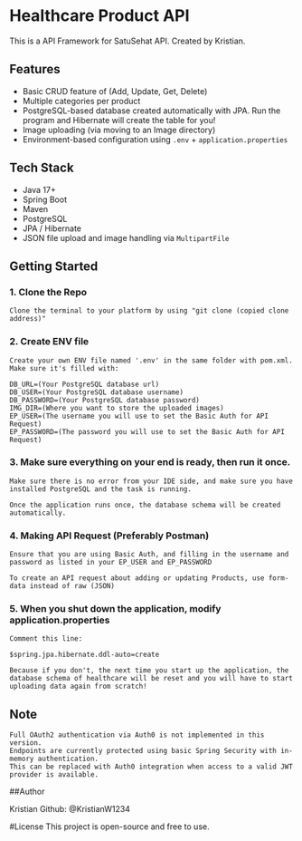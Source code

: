 # Healthcare Product API

This is a API Framework for SatuSehat API. Created by Kristian.

## Features

- Basic CRUD feature of (Add, Update, Get, Delete)
- Multiple categories per product
- PostgreSQL-based database created automatically with JPA. Run the program and Hibernate will create the table for you!
- Image uploading (via moving to an Image directory)
- Environment-based configuration using `.env` + `application.properties`

## Tech Stack

- Java 17+
- Spring Boot
- Maven
- PostgreSQL
- JPA / Hibernate
- JSON file upload and image handling via `MultipartFile`

## Getting Started

### 1. Clone the Repo

```
Clone the terminal to your platform by using "git clone (copied clone address)"
```

### 2. Create ENV file

```
Create your own ENV file named '.env' in the same folder with pom.xml. Make sure it's filled with:

DB_URL=(Your PostgreSQL database url)
DB_USER=(Your PostgreSQL database username)
DB_PASSWORD=(Your PostgreSQL database password)
IMG_DIR=(Where you want to store the uploaded images)
EP_USER=(The username you will use to set the Basic Auth for API Request)
EP_PASSWORD=(The password you will use to set the Basic Auth for API Request)
```

### 3. Make sure everything on your end is ready, then run it once.

```
Make sure there is no error from your IDE side, and make sure you have installed PostgreSQL and the task is running.

Once the application runs once, the database schema will be created automatically.
```

### 4. Making API Request (Preferably Postman)

```
Ensure that you are using Basic Auth, and filling in the username and password as listed in your EP_USER and EP_PASSWORD

To create an API request about adding or updating Products, use form-data instead of raw (JSON)
```

### 5. When you shut down the application, modify application.properties

```
Comment this line:

$spring.jpa.hibernate.ddl-auto=create

Because if you don't, the next time you start up the application, the database schema of healthcare will be reset and you will have to start uploading data again from scratch!
```

## Note 
```
Full OAuth2 authentication via Auth0 is not implemented in this version.
Endpoints are currently protected using basic Spring Security with in-memory authentication.
This can be replaced with Auth0 integration when access to a valid JWT provider is available.
```


##Author

Kristian
Github: @KristianW1234

#License
This project is open-source and free to use.

